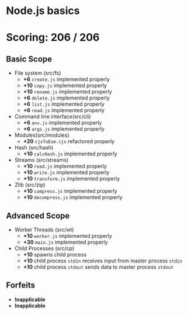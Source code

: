 # Node.js basics

# Scoring: 206 / 206

## Basic Scope

- File system (src/fs)
    - **+6** `create.js` implemented properly
    - **+10** `copy.js` implemented properly
    - **+10** `rename.js` implemented properly
    - **+6** `delete.js` implemented properly
    - **+6** `list.js` implemented properly
    - **+6** `read.js` implemented properly
- Command line interface(src/cli)
    - **+6** `env.js` implemented properly
    - **+6** `args.js` implemented properly
- Modules(src/modules)
    - **+20** `cjsToEsm.cjs` refactored properly
- Hash (src/hash)
    - **+10** `calcHash.js` implemented properly
- Streams (src/streams)
    - **+10** `read.js` implemented properly
    - **+10** `write.js` implemented properly
    - **+10** `transform.js` implemented properly
- Zlib (src/zip)
    - **+10** `compress.js` implemented properly
    - **+10** `decompress.js` implemented properly

## Advanced Scope

- Worker Threads (src/wt)
    - **+10** `worker.js` implemented properly
    - **+30** `main.js` implemented properly
- Child Processes (src/cp)
    - **+10** spawns child process
    - **+10** child process `stdin` receives input from master process `stdin`
    - **+10** child process `stdout` sends data to master process `stdout`

## Forfeits

- **Inapplicable**
- **Inapplicable**